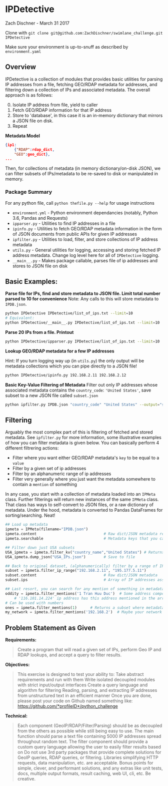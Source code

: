 # IPDetective 
Zach Dischner - March 31 2017

Clone with `git clone git@github.com:ZachDischner/swimlane_challenge.git IPDetective`

Make sure your environment is up-to-snuff as described by `environment.yaml`

## Overview
IPDetective is a collection of modules that provides basic utilities for parsing IP addresses from a file, fetching GEO/RDAP metadata for addresses, and filtering down a collection of IPs and associated metadata. The overall approach is as follows:

0. Isolate IP address from file, yield to caller
1. Fetch GEO/RDAP information for that IP address
2. Store to 'database', in this case it is an in-memory dictionary that mirrors a JSON file on disk. 
3. Repeat

**Metadata Model**

```json
{ip1: 
    {"RDAP":rdap_dict,
    "GEO":geo_dict},
...
```

Then, for collections of metadata (in memory dictionary/on-disk JSON), we can filter subsets of IPs/metadata to be re-saved to disk or manipulated in memory. 

### Package Summary
For any python file, call `python thefile.py --help` for usage instructions

* `environment.yml` - Python environment dependancies (notably, Python 3.6, Pandas and Requests)
* `ipparser.py` - Utilities to find IP addresses in a file
* `ipinfo.py` - Utilities to fetch GEO/RDAP metadata information in the form of JSON documents from public APIs for given IP addresses
* `ipfilter.py` - Utilities to load, filter, and store collections of IP address metadata
* `utils.py` - General utilities for logging, accessing and storing fetched IP address metadata. Change log level here for all of `IPDetective` logging. 
* `__main__.py` - Makes package callable, parses file of ip addresses and stores to JSON file on disk

## Basic Examples:
**Parse file for IPs, find and store metadata to JSON file. Limit total number parsed to 10 for convenience**
Note: Any calls to this will store metadata to `IPDB.json`. 

```bash
python IPDetective IPDetective/list_of_ips.txt --limit=10
# Equivalent:
python IPDetective/__main__.py IPDetective/list_of_ips.txt --limit=10
```

**Parse 20 IPs from a file. Printout**

```bash
python IPDetective/ipparser.py IPDetective/list_of_ips.txt --limit=10
```

**Lookup GEO/RDAP metadata for a few IP addresses**

Hint: If you turn logging way up (in `utils.py`) the only output will be metadata collections which you can pipe directly to a JSON file!

```bash
python IPDetective/ipinfo.py 192.168.2.11 192.168.2.12
```

**Basic Key-Value Filtering of Metadata**
Filter out only IP addresses whose associated metadata contains the `country_code`: `'United States'`, save subset to a new JSON file called `subset.json`

```bash
python ipfilter.py IPDB.json "country_code" "United States" --output="subset.json"
```

## Filtering
Arguably the most complex part of this is filtering of fetched and stored metadata. See `ipfilter.py` for more information, some illustrative examples of how you can filter metadata is given below. You can basically perform 4 different filtrering actions:

* Filter where you want either GEO/RDAP metadata's `key` to be equal to a `value`
* Filter by a given set of ip addresses
* Filter by an alphanumeric range of ip addresses
* Filter very generally where you just want the metadata somewhere to contain a `mention` of something

In any case, you start with a collection of metadata loaded into an `IPMeta` class. Further filterings will return new instances of the same `IPMeta` class. That class has ways to self-convert to JSON files, or a raw dictionary of metadata. Under the hood, metadata is converted to Pandas DataFrames for sorting/searching. Neat! 

```python
## Load up metadata
ipmeta = IPMeta(filename="IPDB.json")
ipmeta.content                              # Raw dict/JSON metadata representation
ipmeta.searchable                           # Metadata keys that you can search against

## Filter down just USA subsets
USA_ipmeta = ipmeta.filter_kv("country_name","United States") # Returns another IPMeta() instance
USA_ipmeta.dump_json("USA_IPs.json")        # Save to file

## Back to original dataset, (alphanumerically) filter by a range of IP addresses
subset = ipmeta.filter_ip_range("192.168.2.11", "195.177.5.11")
subset.content                              # Raw dict/JSON metadata
subset.ips                                  # Array of IP addresses associated with this metadata set

## Last resort, you can search for any mention of something in metadata. Vague I know
oddity = ipmeta.filter_mentions('1 Tran Huu Duc')  # Some address component in Vietnam
    # '116.101.14.224' ip address has this address mentioned in the array of `remarks` within RDAP metadata
# Can be used with numbers
ones = ipmeta.filter_mentions(1)      # Returns a subset where metadata has a '1' in it, anywhere. 
my_network = ipmeta.filter_mentions('192.168.2')  # Maybe your network all starts with 192.168
```



## Problem Statement as Given

**Requirements:**
> Create a program that will read a given set of IPs, perform Geo IP and RDAP lookups, and accept a query to filter results.

**Objectives:**
>   This exercise is designed to test your ability to:
    Take abstract requirements and run with them
    Write isolated decoupled modules with strict input/output interfaces
    Create a query language and algorithm for filtering
    Reading, parsing, and extracting IP addresses from unstructured text in an efficient manner
    Once you are done, please post your code on Github named something like: https://github.com/*profileID*/python_challenge

**Technical:**
>    Each component (GeoIP/RDAP/Filter/Parsing) should be as decoupled from the others as possible while still being easy to use.
    The main function should parse a text file containing 5000 IP addresses spread throughout random text.
    The filter component should provide a custom query language allowing the user to easily filter results based on
    Do not use 3rd party packages that provide complete solutions for GeoIP queries, RDAP queries, or filtering. Libraries simplifying HTTP requests, data manipulation, etc. are acceptable.
    Bonus points for simple, clever, and performant solutions, and any extras like unit tests, docs, multiple output formats, result caching, web UI, cli, etc. Be creative.
